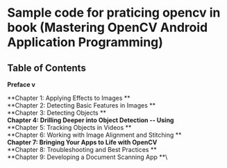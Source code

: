 # Sample code for praticing opencv in book (Mastering OpenCV Android Application Programming)

## Table of Contents
**Preface v**

**Chapter 1: Applying Effects to Images **\
**Chapter 2: Detecting Basic Features in Images **\
**Chapter 3: Detecting Objects **\
**Chapter 4: Drilling Deeper into Object Detection -- Using**\
**Chapter 5: Tracking Objects in Videos **\
**Chapter 6: Working with Image Alignment and Stitching **\
**Chapter 7: Bringing Your Apps to Life with OpenCV**\
**Chapter 8: Troubleshooting and Best Practices **\
**Chapter 9: Developing a Document Scanning App **\

